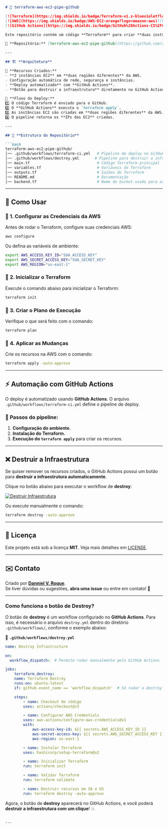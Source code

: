 ```markdown
# 🚀 terraform-aws-ec2-pipe-github

[![Terraform](https://img.shields.io/badge/Terraform-v1.x-blueviolet?logo=terraform)](https://www.terraform.io/)
[![AWS](https://img.shields.io/badge/AWS-EC2-orange?logo=amazon-aws)](https://aws.amazon.com/)
[![GitHub Actions](https://img.shields.io/badge/GitHub%20Actions-CI%2FCD-blue?logo=github)](https://github.com/features/actions)

Este repositório contém um código **Terraform** para criar **duas instâncias EC2** em **duas regiões diferentes da AWS**, utilizando **GitHub Actions** para automação do deploy.

🔗 **Repositório:** [terraform-aws-ec2-pipe-github](https://github.com/dannielvroque/terraform-aws-ec2-pipe-github)

---

## 🏗️ **Arquitetura**

📌 **Recursos Criados:**
- **2 instâncias EC2** em **duas regiões diferentes** da AWS.
- Configuração automática de rede, segurança e instâncias.
- **Deploy automatizado** com **GitHub Actions**.
- **Botão para destruir a infraestrutura** diretamente no GitHub Actions.

📌 **Fluxo do Deploy:**
1️⃣ O código Terraform é enviado para o GitHub.  
2️⃣ O **GitHub Actions** executa o `terraform apply`.  
3️⃣ As instâncias EC2 são criadas em **duas regiões diferentes** da AWS.  
4️⃣ O pipeline retorna os **IPs das EC2** criadas.

---

## 📂 **Estrutura do Repositório**

```bash
terraform-aws-ec2-pipe-github/
│── .github/workflows/terraform-ci.yml   # Pipeline de deploy no GitHub Actions
│── .github/workflows/destroy.yml       # Pipeline para destruir a infraestrutura
│── main.tf                              # Código Terraform principal
│── variables.tf                         # Variáveis do Terraform
│── outputs.tf                           # Saídas do Terraform
│── README.md                            # Documentação
│── backend.tf                           # Nome do bucket usado para armazenar o tfstate
```

---

## 🚀 **Como Usar**

### 🔹 **1. Configurar as Credenciais da AWS**
Antes de rodar o Terraform, configure suas credenciais AWS:

```bash
aws configure
```

Ou defina as variáveis de ambiente:

```bash
export AWS_ACCESS_KEY_ID="SUA_ACCESS_KEY"
export AWS_SECRET_ACCESS_KEY="SUA_SECRET_KEY"
export AWS_REGION="us-east-1"
```

### 🔹 **2. Inicializar o Terraform**

Execute o comando abaixo para inicializar o Terraform:

```bash
terraform init
```

### 🔹 **3. Criar o Plano de Execução**

Verifique o que será feito com o comando:

```bash
terraform plan
```

### 🔹 **4. Aplicar as Mudanças**

Crie os recursos na AWS com o comando:

```bash
terraform apply -auto-approve
```

---

## ⚡ **Automação com GitHub Actions**

O deploy é automatizado usando **GitHub Actions**. O arquivo `.github/workflows/terraform-ci.yml` define o pipeline de deploy.

### 📌 **Passos do pipeline:**
1. **Configuração do ambiente.**
2. **Instalação do Terraform.**
3. **Execução do `terraform apply`** para criar os recursos.

---

## ❌ **Destruir a Infraestrutura**

Se quiser remover os recursos criados, o GitHub Actions possui um botão para **destruir a infraestrutura automaticamente**. 

Clique no botão abaixo para executar o workflow de **destroy**:

[![Destruir Infraestrutura](https://github.com/dannielvroque/terraform-aws-ec2-pipe-github/actions/workflows/destroy.yml/badge.svg)](https://github.com/dannielvroque/terraform-aws-ec2-pipe-github/actions/workflows/destroy.yml)

Ou execute manualmente o comando:

```bash
terraform destroy -auto-approve
```

---

## 📜 **Licença**

Este projeto está sob a licença **MIT**. Veja mais detalhes em [LICENSE](LICENSE).

---

## ✉️ **Contato**

Criado por **[Danniel V. Roque](https://github.com/dannielvroque/)**.  
Se tiver dúvidas ou sugestões, **abra uma issue** ou entre em contato! 🚀

---

### **Como funciona o botão de Destroy?**
O botão de **destroy** é um workflow configurado no **GitHub Actions**. Para isso, é necessário o arquivo `destroy.yml` dentro do diretório `.github/workflows/`, conforme o exemplo abaixo:

📌 **`.github/workflows/destroy.yml`**

```yaml
name: Destroy Infrastructure

on:
  workflow_dispatch:  # Permite rodar manualmente pelo GitHub Actions

jobs:
    terraform_destroy:
    name: Terraform Destroy
    runs-on: ubuntu-latest
    if: github.event_name == 'workflow_dispatch'  # Só rodar o destroy se for disparado manualmente

    steps:
        - name: Checkout do código
        uses: actions/checkout@v3

        - name: Configurar AWS Credentials
        uses: aws-actions/configure-aws-credentials@v1
        with:
            aws-access-key-id: ${{ secrets.AWS_ACCESS_KEY_ID }}
            aws-secret-access-key: ${{ secrets.AWS_SECRET_ACCESS_KEY }}
            aws-region: us-east-1

        - name: Instalar Terraform
        uses: hashicorp/setup-terraform@v2

        - name: Inicializar Terraform
        run: terraform init

        - name: Validar Terraform
        run: terraform validate

        - name: Destruir recursos em SA e US
        run: terraform destroy -auto-approve
```

Agora, o botão de **destroy** aparecerá no GitHub Actions, e você poderá **destruir a infraestrutura com um clique**! 💥
```

---